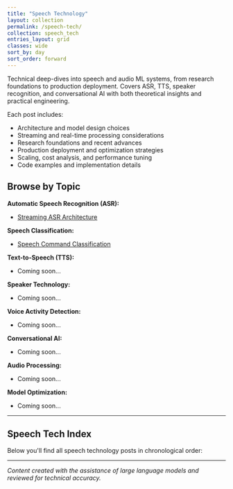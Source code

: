 ```yaml
---
title: "Speech Technology"
layout: collection
permalink: /speech-tech/
collection: speech_tech
entries_layout: grid
classes: wide
sort_by: day
sort_order: forward
---
```


Technical deep-dives into speech and audio ML systems, from research foundations to production deployment. Covers ASR, TTS, speaker recognition, and conversational AI with both theoretical insights and practical engineering.

Each post includes:
- Architecture and model design choices
- Streaming and real-time processing considerations
- Research foundations and recent advances
- Production deployment and optimization strategies
- Scaling, cost analysis, and performance tuning
- Code examples and implementation details

## Browse by Topic

**Automatic Speech Recognition (ASR):**
- [Streaming ASR Architecture](/speech-tech/0001-streaming-asr/)

**Speech Classification:**
- [Speech Command Classification](/speech-tech/0002-speech-classification/)

**Text-to-Speech (TTS):**
- Coming soon...

**Speaker Technology:**
- Coming soon...

**Voice Activity Detection:**
- Coming soon...

**Conversational AI:**
- Coming soon...

**Audio Processing:**
- Coming soon...

**Model Optimization:**
- Coming soon...

---

## Speech Tech Index

Below you'll find all speech technology posts in chronological order:

---

*Content created with the assistance of large language models and reviewed for technical accuracy.*


